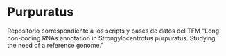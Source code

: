 # Purpuratus
Repositorio correspondiente a los scripts y bases de datos del TFM "Long non-coding RNAs annotation in Strongylocentrotus purpuratus. Studying the need of a reference genome."
